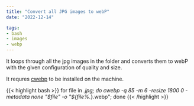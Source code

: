 ```yaml
---
title: "Convert all JPG images to webP"
date: "2022-12-14"

tags: 
- bash
- images
- webp
---
```


It loops through all the jpg images in the folder and converts them to webP with the given configuration of quality and size.

It requres [cwebp](https://developers.google.com/speed/webp/docs/cwebp) to be installed on the machine.

{{< highlight bash >}}
for file in *.jpg; do cwebp -q 85 -m 6 -resize 1800 0 -metadata none "$file" -o "${file%.*}.webp"; done
{{< /highlight >}}
